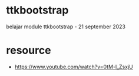 # ttkbootstrap
belajar module ttkbootstrap - 21 september 2023

# resource
- https://www.youtube.com/watch?v=0tM-l_ZsxjU